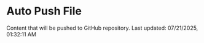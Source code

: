 # Auto Push File

Content that will be pushed to GitHub repository.
Last updated: 07/21/2025, 01:32:11 AM
